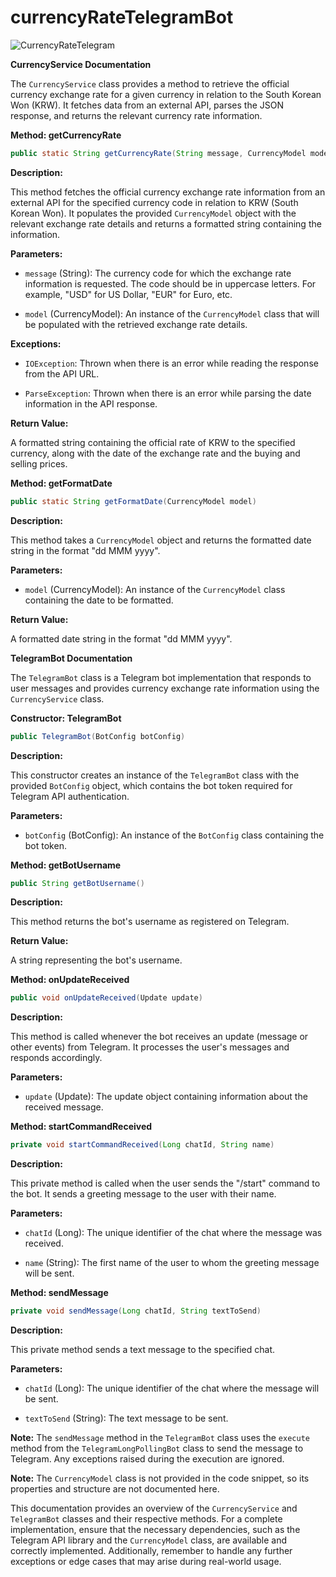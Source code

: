 # currencyRateTelegramBot


![CurrencyRateTelegram](https://github.com/Ferchke7/currencyRateTelegramBot/assets/90718581/96376df7-f1d6-4637-b7a3-b6dd537368df)

**CurrencyService Documentation**

The `CurrencyService` class provides a method to retrieve the official currency exchange rate for a given currency in relation to the South Korean Won (KRW). It fetches data from an external API, parses the JSON response, and returns the relevant currency rate information.

**Method: getCurrencyRate**

```java
public static String getCurrencyRate(String message, CurrencyModel model) throws IOException, ParseException
```

**Description:**

This method fetches the official currency exchange rate information from an external API for the specified currency code in relation to KRW (South Korean Won). It populates the provided `CurrencyModel` object with the relevant exchange rate details and returns a formatted string containing the information.

**Parameters:**

- `message` (String): The currency code for which the exchange rate information is requested. The code should be in uppercase letters. For example, "USD" for US Dollar, "EUR" for Euro, etc.

- `model` (CurrencyModel): An instance of the `CurrencyModel` class that will be populated with the retrieved exchange rate details.

**Exceptions:**

- `IOException`: Thrown when there is an error while reading the response from the API URL.

- `ParseException`: Thrown when there is an error while parsing the date information in the API response.

**Return Value:**

A formatted string containing the official rate of KRW to the specified currency, along with the date of the exchange rate and the buying and selling prices.

**Method: getFormatDate**

```java
public static String getFormatDate(CurrencyModel model)
```

**Description:**

This method takes a `CurrencyModel` object and returns the formatted date string in the format "dd MMM yyyy".

**Parameters:**

- `model` (CurrencyModel): An instance of the `CurrencyModel` class containing the date to be formatted.

**Return Value:**

A formatted date string in the format "dd MMM yyyy".

**TelegramBot Documentation**

The `TelegramBot` class is a Telegram bot implementation that responds to user messages and provides currency exchange rate information using the `CurrencyService` class.

**Constructor: TelegramBot**

```java
public TelegramBot(BotConfig botConfig)
```

**Description:**

This constructor creates an instance of the `TelegramBot` class with the provided `BotConfig` object, which contains the bot token required for Telegram API authentication.

**Parameters:**

- `botConfig` (BotConfig): An instance of the `BotConfig` class containing the bot token.

**Method: getBotUsername**

```java
public String getBotUsername()
```

**Description:**

This method returns the bot's username as registered on Telegram.

**Return Value:**

A string representing the bot's username.

**Method: onUpdateReceived**

```java
public void onUpdateReceived(Update update)
```

**Description:**

This method is called whenever the bot receives an update (message or other events) from Telegram. It processes the user's messages and responds accordingly.

**Parameters:**

- `update` (Update): The update object containing information about the received message.

**Method: startCommandReceived**

```java
private void startCommandReceived(Long chatId, String name)
```

**Description:**

This private method is called when the user sends the "/start" command to the bot. It sends a greeting message to the user with their name.

**Parameters:**

- `chatId` (Long): The unique identifier of the chat where the message was received.

- `name` (String): The first name of the user to whom the greeting message will be sent.

**Method: sendMessage**

```java
private void sendMessage(Long chatId, String textToSend)
```

**Description:**

This private method sends a text message to the specified chat.

**Parameters:**

- `chatId` (Long): The unique identifier of the chat where the message will be sent.

- `textToSend` (String): The text message to be sent.

**Note:** The `sendMessage` method in the `TelegramBot` class uses the `execute` method from the `TelegramLongPollingBot` class to send the message to Telegram. Any exceptions raised during the execution are ignored.

**Note:** The `CurrencyModel` class is not provided in the code snippet, so its properties and structure are not documented here.

This documentation provides an overview of the `CurrencyService` and `TelegramBot` classes and their respective methods. For a complete implementation, ensure that the necessary dependencies, such as the Telegram API library and the `CurrencyModel` class, are available and correctly implemented. Additionally, remember to handle any further exceptions or edge cases that may arise during real-world usage.
